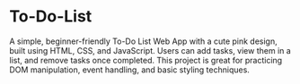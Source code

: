 # To-Do-List
A simple, beginner-friendly To-Do List Web App with a cute pink design, built using HTML, CSS, and JavaScript. Users can add tasks, view them in a list, and remove tasks once completed. This project is great for practicing DOM manipulation, event handling, and basic styling techniques.
